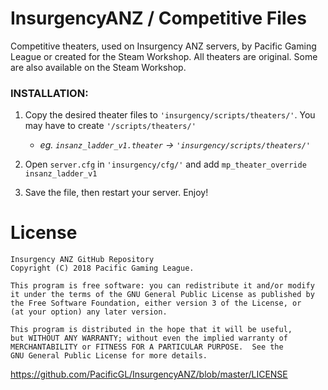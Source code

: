# InsurgencyANZ / Competitive Files
Competitive theaters, used on Insurgency ANZ servers, by Pacific Gaming League or created for the Steam Workshop. All theaters are original. Some are also available on the Steam Workshop.

###  INSTALLATION:
1) Copy the desired theater files to `'insurgency/scripts/theaters/'`. You may have to create `'/scripts/theaters/'`
    * *eg. `insanz_ladder_v1.theater` -> `'insurgency/scripts/theaters/'`*

2) Open `server.cfg` in `'insurgency/cfg/'` and add `mp_theater_override insanz_ladder_v1`

3) Save the file, then restart your server. Enjoy!

# License
    Insurgency ANZ GitHub Repository
    Copyright (C) 2018 Pacific Gaming League.

    This program is free software: you can redistribute it and/or modify
    it under the terms of the GNU General Public License as published by
    the Free Software Foundation, either version 3 of the License, or
    (at your option) any later version.

    This program is distributed in the hope that it will be useful,
    but WITHOUT ANY WARRANTY; without even the implied warranty of
    MERCHANTABILITY or FITNESS FOR A PARTICULAR PURPOSE.  See the
    GNU General Public License for more details.
https://github.com/PacificGL/InsurgencyANZ/blob/master/LICENSE
